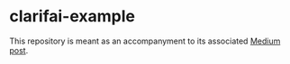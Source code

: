 # clarifai-example

This repository is meant as an accompanyment to its associated [Medium post](http://medium.com).
